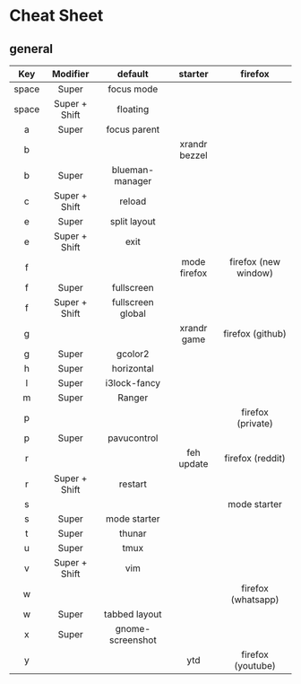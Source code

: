 # Cheat Sheet
## general

| Key | Modifier | default | starter | firefox |
| :-: | :------: | :----: | :------: | :-----: |
| space | Super | focus mode | | |
| space | Super + Shift | floating | | |
| a   | Super    | focus parent | |
| b   | | | xrandr bezzel | |
| b   | Super    | blueman-manager | | |
| c   | Super + Shift | reload | | |
| e   | Super | split layout | | |
| e   | Super + Shift | exit | | |
| f   | | | mode firefox | firefox (new window) |
| f   | Super | fullscreen | | |
| f   | Super + Shift | fullscreen global | | |
| g   | | | xrandr game | firefox (github) |
| g   | Super    | gcolor2 | | |
| h   | Super | horizontal | | |
| l   | Super | i3lock-fancy | | |
| m   | Super    | Ranger | | |
| p   | | | | firefox (private) |
| p   | Super | pavucontrol | | |
| r   | | | feh update | firefox (reddit) |
| r   | Super + Shift | restart | | |
| s   | | | | mode starter |
| s   | Super    | mode starter | | |
| t   | Super    | thunar | | |
| u   | Super    | tmux   | | |
| v   | Super + Shift | vim | | |
| w   | | | | firefox (whatsapp) |
| w   | Super | tabbed layout | | |
| x   | Super | gnome-screenshot | | |
| y   | | | ytd | firefox (youtube) |

